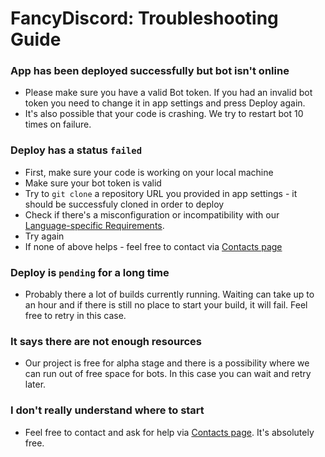 # FancyDiscord: Troubleshooting Guide

### App has been deployed successfully but bot isn't online

* Please make sure you have a valid Bot token. If you had an invalid bot token you need to change it in app settings and press Deploy again.
* It's also possible that your code is crashing. We try to restart bot 10 times on failure.

### Deploy has a status `failed`

* First, make sure your code is working on your local machine
* Make sure your bot token is valid
* Try to `git clone` a repository URL you provided in app settings - it should be successfuly cloned in order to deploy
* Check if there's a misconfiguration or incompatibility with our [Language-specific Requirements](/docs/language-specific-requirements).
* Try again
* If none of above helps - feel free to contact via [Contacts page](/docs/contacts)

### Deploy is `pending` for a long time

* Probably there a lot of builds currently running. Waiting can take up to an hour and if there is still no place to start your build, it will fail. Feel free to retry in this case.

### It says there are not enough resources 

* Our project is free for alpha stage and there is a possibility where we can run out of free space for bots. In this case you can wait and retry later.

### I don't really understand where to start

* Feel free to contact and ask for help via [Contacts page](/docs/contacts). It's absolutely free.
